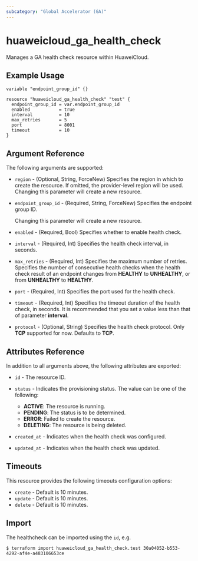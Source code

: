 ```yaml
---
subcategory: "Global Accelerator (GA)"
---
```


# huaweicloud_ga_health_check

Manages a GA health check resource within HuaweiCloud.

## Example Usage

```HCL
variable "endpoint_group_id" {}

resource "huaweicloud_ga_health_check" "test" {
  endpoint_group_id = var.endpoint_group_id
  enabled           = true
  interval          = 10
  max_retries       = 5
  port              = 8001
  timeout           = 10
}
```

## Argument Reference

The following arguments are supported:

* `region` - (Optional, String, ForceNew) Specifies the region in which to create the resource.
  If omitted, the provider-level region will be used. Changing this parameter will create a new resource.

* `endpoint_group_id` - (Required, String, ForceNew) Specifies the endpoint group ID.

  Changing this parameter will create a new resource.

* `enabled` - (Required, Bool) Specifies whether to enable health check.

* `interval` - (Required, Int) Specifies the health check interval, in seconds.

* `max_retries` - (Required, Int) Specifies the maximum number of retries.
  Specifies the number of consecutive health checks when the health check result of an endpoint changes
  from **HEALTHY** to **UNHEALTHY**, or from **UNHEALTHY** to **HEALTHY**.

* `port` - (Required, Int) Specifies the port used for the health check.

* `timeout` - (Required, Int) Specifies the timeout duration of the health check, in seconds.
  It is recommended that you set a value less than that of parameter **interval**.

* `protocol` - (Optional, String) Specifies the health check protocol.
  Only **TCP** supported for now. Defaults to **TCP**.

## Attributes Reference

In addition to all arguments above, the following attributes are exported:

* `id` - The resource ID.

* `status` - Indicates the provisioning status. The value can be one of the following:
  + **ACTIVE**: The resource is running.
  + **PENDING**: The status is to be determined.
  + **ERROR**: Failed to create the resource.
  + **DELETING**: The resource is being deleted.

* `created_at` - Indicates when the health check was configured.

* `updated_at` - Indicates when the health check was updated.

## Timeouts

This resource provides the following timeouts configuration options:

* `create` - Default is 10 minutes.
* `update` - Default is 10 minutes.
* `delete` - Default is 10 minutes.

## Import

The healthcheck can be imported using the `id`, e.g.

```
$ terraform import huaweicloud_ga_health_check.test 30a04052-b553-4292-af4e-a483106653ce
```
